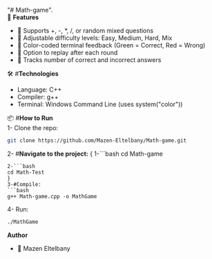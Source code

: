 "# Math-game".<br>
🚀 **Features**

- 🧮 Supports +, -, \*, /, or random mixed questions
- 🎯 Adjustable difficulty levels: Easy, Medium, Hard, Mix
- 🎨 Color-coded terminal feedback (Green = Correct, Red = Wrong)
- 🔄 Option to replay after each round
- 🧠 Tracks number of correct and incorrect answers

🛠️ #**Technologies**

- Language: C++
- Compiler: g++
- Terminal: Windows Command Line (uses system("color"))

📦 #**How to Run**<br>
1- Clone the repo:

```bash
git clone https://github.com/Mazen-Eltelbany/Math-game.git
```

2- #**Navigate to the project:**
{
1-```bash
cd Math-game

````
2-```bash
cd Math-Test
}
3-#Compile:
```bash
g++ Math-game.cpp -o MathGame
````

4- Run:

```bash
./MathGame
```

**Author**

- 👤 Mazen Eltelbany
